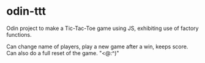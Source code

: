 # odin-ttt

Odin project to make a Tic-Tac-Toe game using JS, exhibiting use of factory functions. 

Can change name of players, play a new game after a win, keeps score. Can also do a full reset of the game. 
"<@:^)"